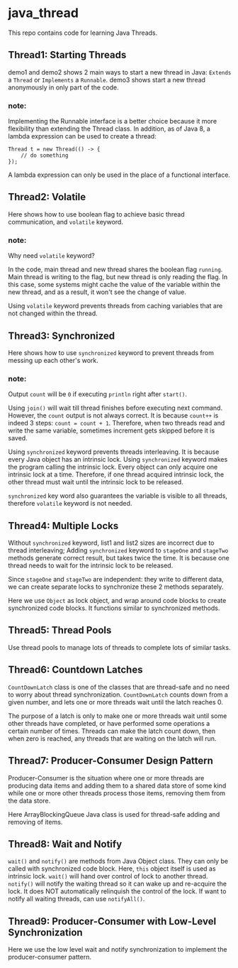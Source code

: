 # java_thread

This repo contains code for learning Java Threads.

## Thread1: Starting Threads
demo1 and demo2 shows 2 main ways to start a new thread in Java: ```Extends``` a ```Thread``` or ```Implements``` a ```Runnable```. demo3 shows start a new thread anonymously in only part of the code.
### note:
Implementing the Runnable interface is a better choice because it more flexibility than extending the Thread class. In addition, as of Java 8, a lambda expression can be used to create a thread:
```
Thread t = new Thread(() -> {
    // do something
});
```
A lambda expression can only be used in the place of a functional interface.

## Thread2: Volatile
Here shows how to use boolean flag to achieve basic thread communication, and ```volatile``` keyword.
### note:
Why need ```volatile``` keyword?

In the code, main thread and new thread shares the boolean flag ```running```. Main thread is writing to the flag, but new thread is only reading the flag. In this case, some systems might cache the value of the variable within the new thread, and as a result, it won't see the change of value.

Using ```volatile``` keyword prevents threads from caching variables that are not changed within the thread.

## Thread3: Synchronized
Here shows how to use ```synchronized``` keyword to prevent threads from messing up each other's work.
### note:
Output ```count``` will be ```0``` if executing ```println``` right after ```start()```.

Using ```join()``` will wait till thread finishes before executing next command.
However, the ```count``` output is not always correct. It is because ```count++``` is indeed 3 steps: ```count = count + 1```.
Therefore, when two threads read and write the same variable, sometimes increment gets skipped before it is saved.

Using ```synchronized``` keyword prevents threads interleaving. It is because every Java object has an intrinsic lock. Using ```synchronized``` keyword makes the program calling the intrinsic lock. Every object can only acquire one intrinsic lock at a time.
Therefore, if one thread acquired intrinsic lock, the other thread must wait until the intrinsic lock to be released.

```synchronized``` key word also guarantees the variable is visible to all threads, therefore ```volatile``` keyword is not needed.

## Thread4: Multiple Locks
Without ```synchronized``` keyword, list1 and list2 sizes are incorrect due to thread interleaving;
Adding ```synchronized``` keyword to ```stageOne``` and ```stageTwo``` methods generate correct result, but takes twice the time. It is because one thread needs to wait for the intrinsic lock to be released.

Since ```stageOne``` and ```stageTwo``` are independent: they write to different data, we can create separate locks to synchronize these 2 methods separately.

Here we use ```Object``` as lock object, and wrap around code blocks to create synchronized code blocks. It functions similar to synchronized methods.

## Thread5: Thread Pools
Use thread pools to manage lots of threads to complete lots of similar tasks.

## Thread6: Countdown Latches
```CountDownLatch``` class is one of the classes that are thread-safe and no need to worry about thread synchronization. ```CountDownLatch``` counts down from a given number, and lets one or more threads wait until the latch reaches 0.

The purpose of a latch is only to make one or more threads wait until some other threads have completed, or have performed some operations a certain number of times. Threads can make the latch count down, then when zero is reached, any threads that are waiting on the latch will run.

## Thread7: Producer-Consumer Design Pattern
Producer-Consumer is the situation where one or more threads are producing data items and adding them to a shared data store of some kind while one or more other threads process those items, removing them from the data store.

Here ArrayBlockingQueue Java class is used for thread-safe adding and removing of items.

## Thread8: Wait and Notify
```wait()``` and ```notify()``` are methods from Java Object class. They can only be called with synchronized code block.
Here, ```this``` object itself is used as intrinsic lock. 
```wait()``` will hand over control of lock to another thread. 
```notify()``` will notify the waiting thread so it can wake up and re-acquire the lock. It does NOT automatically relinquish the control of the lock.
If want to notify all waiting threads, can use ```notifyAll()```.

## Thread9: Producer-Consumer with Low-Level Synchronization
Here we use the low level wait and notify synchronization to implement the producer-consumer pattern.